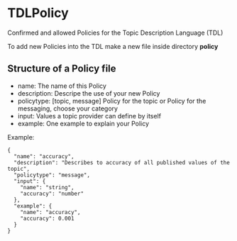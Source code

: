 # TDLPolicy
Confirmed and allowed Policies for the Topic Description Language (TDL)

To add new Policies into the TDL make a new file inside directory **policy**

## Structure of a Policy file

* name: The name of this Policy
* description: Descripe the use of your new Policy
* policytype: [topic, message] Policy for the topic or Policy for the messaging, choose your category
* input: Values a topic provider can define by itself
* example: One example to explain your Policy

Example: 
```
{
  "name": "accuracy",
  "description": "Describes to accuracy of all published values of the topic",
  "policytype": "message",
  "input": {
    "name": "string",
    "accuracy": "number"
  },
  "example": {
    "name": "accuracy",
    "accuracy": 0.001
  }
}
```